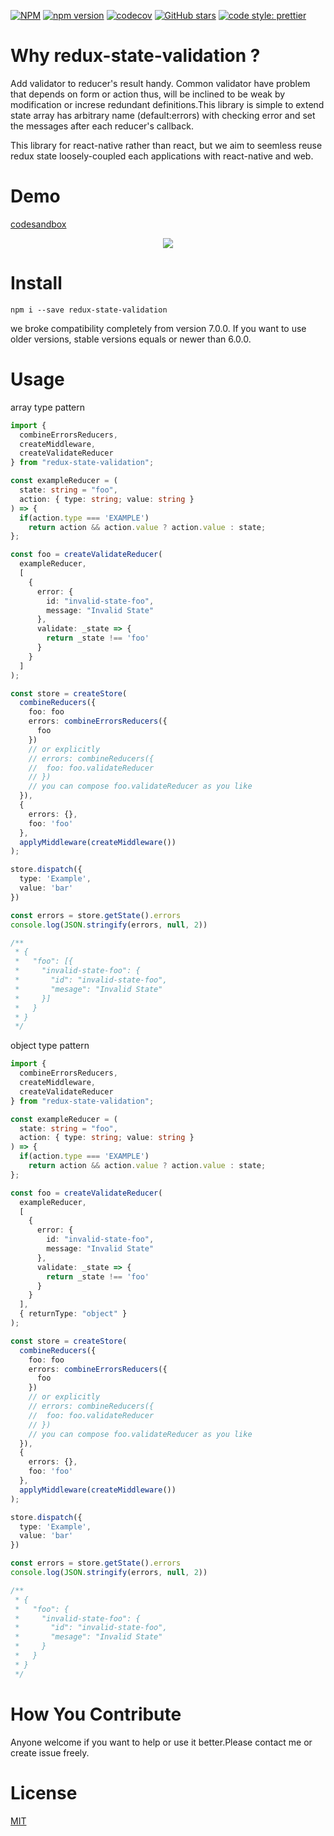 [![NPM](https://nodei.co/npm/redux-state-validation.png)](https://nodei.co/npm/redux-state-validation/)
[![npm version](https://badge.fury.io/js/redux-state-validation.svg)](https://badge.fury.io/js/redux-state-validation)
[![codecov](https://codecov.io/gh/tkow/redux-state-validation/branch/master/graph/badge.svg)](https://codecov.io/gh/tkow/redux-state-validation)
[![GitHub stars](https://img.shields.io/github/stars/tkow/redux-state-validation.svg?style=social&logo=github&label=Stars)](https://github.com/tkow/redux-state-validation)
[![code style: prettier](https://img.shields.io/badge/code_style-prettier-ff69b4.svg?style=flat-square)](https://github.com/prettier/prettier)

# Why redux-state-validation ?

Add validator to reducer's result handy. Common validator have problem that depends on form or action thus, will be inclined to be weak by modification or increse redundant definitions.This library is simple to extend state array has arbitrary name (default:errors) with checking error and set the messages after each reducer's callback.

This library for react-native rather than react, but we aim to seemless reuse redux state loosely-coupled each applications with react-native and web.

# Demo

[codesandbox](https://codesandbox.io/embed/k2nr45onwr?fontsize=14)

<p align="center">
  <img src="https://raw.github.com/wiki/tkow/redux-state-validation/images/demo/rsv-example.gif" />
</p>

# Install

```
npm i --save redux-state-validation
```

we broke compatibility completely from version 7.0.0.
If you want to use older versions, stable versions equals or newer than 6.0.0.

# Usage

array type pattern

```typescript
import {
  combineErrorsReducers,
  createMiddleware,
  createValidateReducer
} from "redux-state-validation";

const exampleReducer = (
  state: string = "foo",
  action: { type: string; value: string }
) => {
  if(action.type === 'EXAMPLE')
    return action && action.value ? action.value : state;
};

const foo = createValidateReducer(
  exampleReducer,
  [
    {
      error: {
        id: "invalid-state-foo",
        message: "Invalid State"
      },
      validate: _state => {
        return _state !== 'foo'
      }
    }
  ]
);

const store = createStore(
  combineReducers({
    foo: foo
    errors: combineErrorsReducers({
      foo
    })
    // or explicitly
    // errors: combineReducers({
    //  foo: foo.validateReducer
    // })
    // you can compose foo.validateReducer as you like
  }),
  {
    errors: {},
    foo: 'foo'
  },
  applyMiddleware(createMiddleware())
);

store.dispatch({
  type: 'Example',
  value: 'bar'
})

const errors = store.getState().errors
console.log(JSON.stringify(errors, null, 2))

/**
 * {
 *   "foo": [{
 *     "invalid-state-foo": {
 *       "id": "invalid-state-foo",
 *       "mesage": "Invalid State"
 *     }]
 *   }
 * }
 */

```

object type pattern

```typescript
import {
  combineErrorsReducers,
  createMiddleware,
  createValidateReducer
} from "redux-state-validation";

const exampleReducer = (
  state: string = "foo",
  action: { type: string; value: string }
) => {
  if(action.type === 'EXAMPLE')
    return action && action.value ? action.value : state;
};

const foo = createValidateReducer(
  exampleReducer,
  [
    {
      error: {
        id: "invalid-state-foo",
        message: "Invalid State"
      },
      validate: _state => {
        return _state !== 'foo'
      }
    }
  ],
  { returnType: "object" }
);

const store = createStore(
  combineReducers({
    foo: foo
    errors: combineErrorsReducers({
      foo
    })
    // or explicitly
    // errors: combineReducers({
    //  foo: foo.validateReducer
    // })
    // you can compose foo.validateReducer as you like
  }),
  {
    errors: {},
    foo: 'foo'
  },
  applyMiddleware(createMiddleware())
);

store.dispatch({
  type: 'Example',
  value: 'bar'
})

const errors = store.getState().errors
console.log(JSON.stringify(errors, null, 2))

/**
 * {
 *   "foo": {
 *     "invalid-state-foo": {
 *       "id": "invalid-state-foo",
 *       "mesage": "Invalid State"
 *     }
 *   }
 * }
 */

```

# How You Contribute

Anyone welcome if you want to help or use it better.Please contact me or create issue freely.

# License

[MIT](https://github.com/tkow/redux-state-validation/blob/master/LICENSE)
